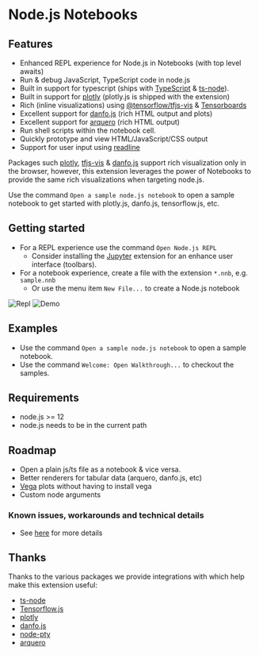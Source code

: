 # Node.js Notebooks
## Features
* Enhanced REPL experience for Node.js in Notebooks (with top level awaits)
* Run & debug JavaScript, TypeScript code in node.js
* Built in support for typescript (ships with [TypeScript](https://www.typescriptlang.org/) & [ts-node](https://typestrong.org/ts-node/)).
* Built in support for [plotly](https://plotly.com/javascript/) (plotly.js is shipped with the extension)
* Rich (inline visualizations) using [@tensorflow/tfjs-vis](https://www.npmjs.com/package/@tensorflow/tfjs-vis) & [Tensorboards](https://www.tensorflow.org/tensorboard)
* Excellent support for [danfo.js](https://danfo.jsdata.org/) (rich HTML output and plots)
* Excellent support for [arquero](https://uwdata.github.io/arquero/) (rich HTML output)
* Run shell scripts within the notebook cell.
* Quickly prototype and view HTML/JavaScript/CSS output
* Support for user input using [readline](https://nodejs.org/api/readline.html#readline_readline_createinterface_options)


Packages such [plotly](https://plotly.com/javascript/), [tfjs-vis](https://www.npmjs.com/package/@tensorflow/tfjs-vis) & [danfo.js](https://danfo.jsdata.org/) support rich visualization only in the browser,
however, this extension leverages the power of Notebooks to provide the same rich visualizations when targeting node.js.

Use the command `Open a sample node.js notebook` to open a sample notebook to get started with plotly.js, danfo.js, tensorflow.js, etc.

## Getting started
* For a REPL experience use the command `Open Node.js REPL`
    * Consider installing the [Jupyter](https://marketplace.visualstudio.com/items?itemName=ms-toolsai.jupyter) extension for an enhance user interface (toolbars).
* For a notebook experience, create a file with the extension `*.nnb`, e.g. `sample.nnb`
    * Or use the menu item `New File...` to create a Node.js notebook


![Repl](https://raw.githubusercontent.com/DonJayamanne/typescript-notebook/main/images/REPL.gif)
![Demo](https://raw.githubusercontent.com/DonJayamanne/typescript-notebook/main/images/demo.gif)


## Examples
* Use the command `Open a sample node.js notebook` to open a sample notebook.
* Use the command `Welcome: Open Walkthrough...` to checkout the samples.

## Requirements
* node.js >= 12
* node.js needs to be in the current path

## Roadmap
* Open a plain js/ts file as a notebook & vice versa.
* Better renderers for tabular data (arquero, danfo.js, etc)
* [Vega](https://vega.github.io/vega/) plots without having to install vega
* Custom node arguments


### Known issues, workarounds and technical details
* See [here](https://github.com/DonJayamanne/typescript-notebook/wiki/Kernel-behaviour-(known-issues-&-workarounds)) for more details


## Thanks
Thanks to the various packages we provide integrations with which help make this extension useful:
* [ts-node](https://typestrong.org/ts-node/)
* [Tensorflow.js](https://www.tensorflow.org/js)
* [plotly](https://plotly.com/javascript/)
* [danfo.js](https://danfo.jsdata.org/)
* [node-pty](https://github.com/microsoft/node-pty)
* [arquero](https://uwdata.github.io/arquero/)
